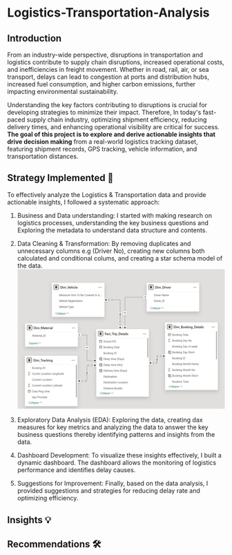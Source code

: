 # Logistics-Transportation-Analysis

## Introduction 
From an industry-wide perspective, disruptions in transportation and logistics contribute to supply chain disruptions, increased operational costs, and inefficiencies in freight movement. Whether in road, rail, air, or sea transport, delays can lead to congestion at ports and distribution hubs, increased fuel consumption, and higher carbon emissions, further impacting environmental sustainability.

Understanding the key factors contributing to disruptions is crucial for developing strategies to minimize their impact. Therefore, In today's fast-paced supply chain industry, optimizing shipment efficiency, reducing delivery times, and enhancing operational visibility are critical for success. **The goal of this project is to explore and derive actionable insights that drive decision making** from a real-world logistics tracking dataset, featuring shipment records, GPS tracking, vehicle information, and transportation distances.

## Strategy Implemented 🎯 

To effectively analyze the Logistics & Transportation data and provide actionable insights, I followed a systematic approach:
   1. Business and Data understanding: I started with making research on logistics processes, understanding the key business questions and Exploring the metadata to understand data structure and contents.
 
   2. Data Cleaning & Transformation: By removing duplicates and unnecessary columns e.g (Driver No), creating new columns both calculated and conditional colums, and creating a star schema model of the data. ![Image](https://github.com/Ben-Joan/Logistics-Transportation-Analysis/blob/main/ERD.PNG)

   3. Exploratory Data Analysis (EDA): Exploring the data, creating dax measures for key metrics and analyzing the data to answer the key business questions thereby identifying patterns and insights from the data.

   4. Dashboard Development: To visualize these insights effectively, I built a dynamic dashboard. The dashboard allows the monitoring of logistics performance and identifies delay causes.

   5. Suggestions for Improvement: Finally, based on the data analysis, I provided suggestions and strategies for reducing delay rate and optimizing efficiency.


## Insights 💡


## Recommendations 🛠️
